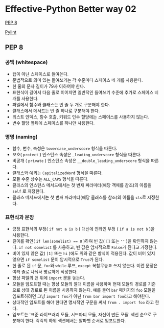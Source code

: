 # Effective-Python Better way 02

[PEP 8](https://www.python.org/dev/peps/pep-0008)

[Pylint](http://www.pylint.org/)

## PEP 8

### 공백 (whitespace)

* 탭이 아닌 스페이스로 들여쓴다.
* 문법적으로 의미 있는 들여쓰기는 각 수준마다 스페이스 네 개를 사용한다.
* 한 줄의 문자 길이가 79자 이하여야 한다.
* 표현식이 길어서 다음 줄로 이어지면 일반적인 들여쓰기 수준에 추가로 스페이스 네 개를 사용한다.
* 파일에서 함수와 클래스는 빈 줄 두 개로 구분해야 한다.
* 클래스에서 메서드는 빈 줄 하나로 구분해야 한다.
* 리스트 인덱스, 함수 호출, 키워드 인수 할당에는 스페이스를 사용하지 않는다.
* 변수  할당 앞뒤에 스페이스를 하나만 사용한다.

### 명명 (naming)

* 함수, 변수, 속성은 `lowercase_underscore` 형식을 따른다.
* 보호( `protect` ) 인스턴스 속성은 `_leading_underscore` 형식을 따른다.
* 비공개 ( `private` ) 인스턴스 속성은 `__double_leading_underscore` 형식을 따른다.
* 클래스와 예외는 `CapitalizedWord` 형식을 따른다.
* 모듈 수준 상수는 `ALL_CAPS` 형식을 따른다.
* 클래스의 인스턴스 메서드에서는 첫 번재  파라미터(해당 객체를 참조)의 이름을 `self` 로 지정한다.
* 클래스 메서드에서는 첫 번째 파라미터(해당 클래스를 참조)의 이름을 `cls`로 지정한다.

### 표현식과 문장

* 긍정 표현식의 부정( `if not a is b` ) 대신에 인라인 부정 ( `if a is not b` )을 사용한다.
* 길이를 확인( `if len(somelist) == 0` )하여 빈 값( `[]` 또는 `''` )을 확인하지 않는다. `if not somelist` 를 사용하고, 빈 값은 암시적으로 `False`가 된다고 가정한다.
* 비어 있지 않은 값( `[1]` 또는 `hi` )에도 위와 같은 방식이 적용된다. 값이 비어 있지 않으면 `if somelist` 문이 암시적으로 `True`가 된다.
* 한 줄로 된 `if` 문, `for`와 `while` 루프, `except` 복합무능ㄹ 쓰지 않는다. 이런 문장은 여러 줄로 나눠서 명료하게 작성한다.
* 항상 파일의 맨 위에 `import` 문을 놓는다.
* 모듈을 임포트할 때는 항상 모듈의 절대 이름을 사용하며 현재 모듈의 경로를 기준으로 상대 경로로 된 이름을 사용하지 않는다. 예를 들어 `bar` 패키지의 `foo` 모듈을 임포트하려면 그냥 `import foo`가 아닌 `from bar import foo`라고 해야한다.
* 상대적인 임포트를 해야 한다면 명시적인 구문을 써서 `from . import foo` 라고 한다.
* 임포트는 '표준 라이브러리 모듈, 서드파티 모듈, 자신이 만든 모듈' 섹션 순으로 구분해야 한다. 각각의 하위 섹션에서는 알파벳 순서로 임포트한다.